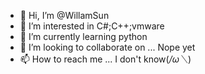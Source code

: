 - 👋 Hi, I’m @WillamSun
- 👀 I’m interested in C#;C++;vmware
- 🌱 I’m currently learning python
- 💞️ I’m looking to collaborate on ... Nope yet
- 📫 How to reach me ... I don't know(*/ω＼*)

<!---
WillamSun/WillamSun is a ✨ special ✨ repository because its `README.md` (this file) appears on your GitHub profile.
You can click the Preview link to take a look at your changes.
--->
